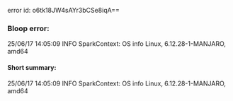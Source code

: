 error id: o6tk18JW4sAYr3bCSe8iqA==
### Bloop error:

25/06/17 14:05:09 INFO SparkContext: OS info Linux, 6.12.28-1-MANJARO, amd64
#### Short summary: 

25/06/17 14:05:09 INFO SparkContext: OS info Linux, 6.12.28-1-MANJARO, amd64